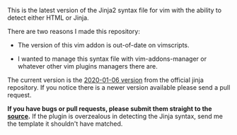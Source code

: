 This is the latest version of the Jinja2 syntax file for vim with the ability to detect either HTML or Jinja.

There are two reasons I made this repository:

- The version of this vim addon is out-of-date on vimscripts.

- I wanted to manage this syntax file with vim-addons-manager or whatever other vim plugins managers there are.

The current version is the [2020-01-06 version](https://github.com/pallets/jinja/commit/d31e66c6ba5a9b4e8b610608f1a9bc114c3ec23c) from the official jinja repository.
If you notice there is a newer version available please send a pull request.

**If you have bugs or pull requests, please submit them straight to the [source](https://github.com/mitsuhiko/jinja2).** If the plugin is overzealous in detecting the Jinja syntax, send me the template it shouldn't have matched.
